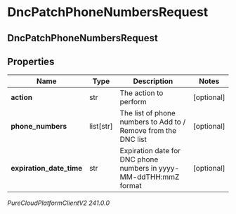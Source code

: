 # DncPatchPhoneNumbersRequest

## DncPatchPhoneNumbersRequest

## Properties

|Name | Type | Description | Notes|
|------------ | ------------- | ------------- | -------------|
| **action** | str | The action to perform | [optional] |
| **phone_numbers** | list[str] | The list of phone numbers to Add to / Remove from the DNC list  | [optional] |
| **expiration_date_time** | str | Expiration date for DNC phone numbers in yyyy-MM-ddTHH:mmZ format | [optional] |



_PureCloudPlatformClientV2 241.0.0_
